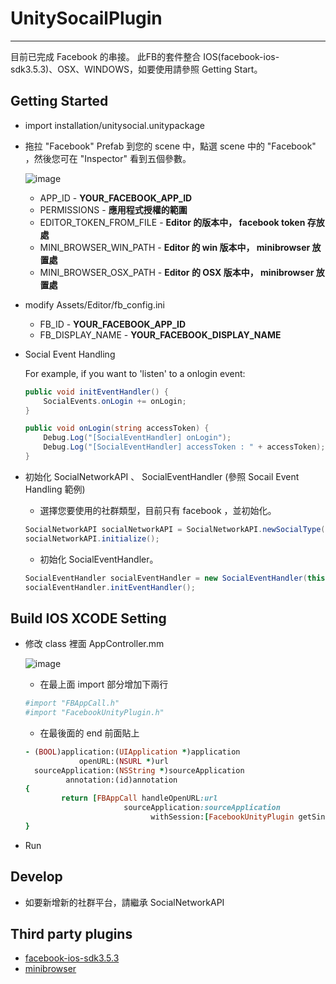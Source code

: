 UnitySocailPlugin
=================
* * *

目前已完成 Facebook 的串接。
此FB的套件整合 IOS(facebook-ios-sdk3.5.3)、OSX、WINDOWS，如要使用請參照 Getting Start。

Getting Started
---------------

* import installation/unitysocial.unitypackage
* 拖拉 "Facebook" Prefab 到您的 scene 中，點選 scene 中的 "Facebook" ，然後您可在 "Inspector" 看到五個參數。

    ![image](http://172.18.106.90/softstar-unity/unitysocial/raw/master/doc/images/facebook_setting.jpg)
    - APP_ID - **YOUR_FACEBOOK_APP_ID**
    - PERMISSIONS - **應用程式授權的範圍**
    - EDITOR_TOKEN_FROM_FILE - **Editor 的版本中， facebook token 存放處**
    - MINI_BROWSER_WIN_PATH - **Editor 的 win 版本中， minibrowser 放置處**
    - MINI_BROWSER_OSX_PATH - **Editor 的 OSX 版本中， minibrowser 放置處**

* modify Assets/Editor/fb_config.ini

    - FB_ID - **YOUR_FACEBOOK_APP_ID**
    - FB_DISPLAY_NAME - **YOUR_FACEBOOK_DISPLAY_NAME**

* Social Event Handling

    For example, if you want to 'listen' to a onlogin event:

    ```cs
    public void initEventHandler() {
        SocialEvents.onLogin += onLogin;
    }

    public void onLogin(string accessToken) {
        Debug.Log("[SocialEventHandler] onLogin");
        Debug.Log("[SocialEventHandler] accessToken : " + accessToken);
    }
    ```

* 初始化 SocialNetworkAPI 、 SocialEventHandler (參照 Socail Event Handling 範例)

    - 選擇您要使用的社群類型，目前只有 facebook ，並初始化。

    ```cs
    SocialNetworkAPI socialNetworkAPI = SocialNetworkAPI.newSocialType(SocialNetworkAPI.FACEBOOK);
    socialNetworkAPI.initialize();
    ```
    - 初始化 SocialEventHandler。

    ```cs
    SocialEventHandler socialEventHandler = new SocialEventHandler(this);
    socialEventHandler.initEventHandler();
    ```

Build IOS XCODE Setting
-----------------------

* 修改 class 裡面 AppController.mm

    ![image](http://172.18.106.90/softstar-unity/unitysocial/raw/master/doc/images/facebook_xcode_bulid.jpg)
    - 在最上面 import 部分增加下兩行

    ```ruby
    #import "FBAppCall.h"
    #import "FacebookUnityPlugin.h"
    ```

    - 在最後面的 end 前面貼上

    ```ruby
    - (BOOL)application:(UIApplication *)application
                openURL:(NSURL *)url
      sourceApplication:(NSString *)sourceApplication
             annotation:(id)annotation
    {
            return [FBAppCall handleOpenURL:url
                          sourceApplication:sourceApplication
                                withSession:[FacebookUnityPlugin getSingleton].session];
    }
    ```
* Run

Develop
-------

* 如要新增新的社群平台，請繼承 SocialNetworkAPI

Third party plugins
-------------------

* [facebook-ios-sdk3.5.3](https://github.com/facebook/facebook-ios-sdk)
* [minibrowser]()